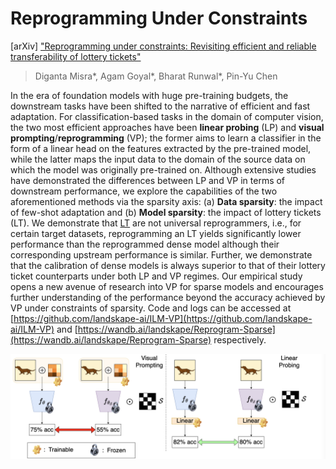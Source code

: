 # Reprogramming Under Constraints

[arXiv] ["Reprogramming under constraints: Revisiting efficient and reliable transferability of lottery tickets"](https://github.com/landskape-ai/ILM-VP)

> Diganta Misra*, Agam Goyal*, Bharat Runwal*, Pin-Yu Chen

In the era of foundation models with huge pre-training budgets, the downstream tasks have been shifted to the narrative of efficient and fast adaptation. For classification-based tasks in the domain of computer vision, the two most efficient approaches have been **linear probing** (LP) and **visual prompting**/**reprogramming** (VP); the former aims to learn a classifier in the form of a linear head on the features extracted by the pre-trained model, while the latter maps the input data to the domain of the source data on which the model was originally pre-trained on. Although extensive studies have demonstrated the differences between LP and VP in terms of downstream performance, we explore the capabilities of the two aforementioned methods via the sparsity axis: (a) **Data sparsity**: the impact of few-shot adaptation and (b) **Model sparsity**: the impact of lottery tickets (LT). We demonstrate that <u>LT</u> are not universal reprogrammers, i.e., for certain target datasets, reprogramming an LT yields significantly lower performance than the reprogrammed dense model although their corresponding upstream performance is similar. Further, we demonstrate that the calibration of dense models is always superior to that of their lottery ticket counterparts under both LP and VP regimes. Our empirical study opens a new avenue of research into VP for sparse models and encourages further understanding of the performance beyond the accuracy achieved by VP under constraints of sparsity. Code and logs can be accessed at [https://github.com/landskape-ai/ILM-VP](https://github.com/landskape-ai/ILM-VP) and [https://wandb.ai/landskape/Reprogram-Sparse](https://wandb.ai/landskape/Reprogram-Sparse) respectively.

![Overview](vp.png)

